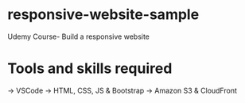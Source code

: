 # responsive-website-sample

Udemy Course- Build a responsive website

# Tools and skills required

-> VSCode
-> HTML, CSS, JS & Bootstrap
-> Amazon S3 & CloudFront
